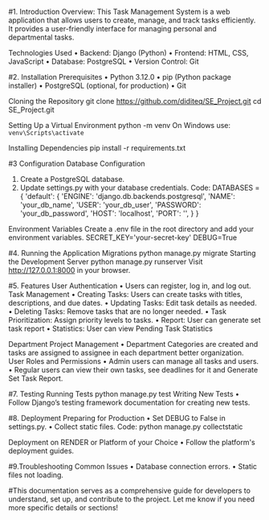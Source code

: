 #1. Introduction
Overview: This Task Management System is a web application that allows users to create, manage, and track tasks efficiently. It provides a user-friendly interface for managing personal and departmental tasks.

Technologies Used
•	Backend: Django (Python)
•	Frontend: HTML, CSS, JavaScript
•	Database: PostgreSQL 
•	Version Control: Git

#2. Installation
Prerequisites
•	Python 3.12.0
•	pip (Python package installer)
•	PostgreSQL (optional, for production)
•	Git

Cloning the Repository
git clone https://github.com/diditeq/SE_Project.git
cd SE_Project.git

Setting Up a Virtual Environment
python -m venv 
On Windows use: `venv\Scripts\activate`

Installing Dependencies
pip install -r requirements.txt

#3 Configuration
Database Configuration
1.	Create a PostgreSQL database.
2.	Update settings.py with your database credentials.
Code:
DATABASES = {
    'default': {
        'ENGINE': 'django.db.backends.postgresql',
        'NAME': 'your_db_name',
        'USER': 'your_db_user',
        'PASSWORD': 'your_db_password',
        'HOST': 'localhost',
        'PORT': '',
    }
}

Environment Variables
Create a .env file in the root directory and add your environment variables.
SECRET_KEY='your-secret-key'
DEBUG=True


#4. Running the Application
Migrations
python manage.py migrate
Starting the Development Server
python manage.py runserver
Visit http://127.0.0.1:8000 in your browser.

#5. Features
User Authentication
•	Users can register, log in, and log out.
Task Management
•	Creating Tasks: Users can create tasks with titles, descriptions, and due dates.
•	Updating Tasks: Edit task details as needed.
•	Deleting Tasks: Remove tasks that are no longer needed.
•	Task Prioritization: Assign priority levels to tasks.
•	Report: User can generate set task report 
•	Statistics: User can view Pending Task Statistics

Department Project Management
•	Department Categories are created and tasks are assigned to assignee in each department better organization.
User Roles and Permissions
•	Admin users can manage all tasks and users.
•	Regular users can view their own tasks, see deadlines for it and Generate Set Task Report.


#7. Testing
Running Tests
python manage.py test
Writing New Tests
•	Follow Django’s testing framework documentation for creating new tests.


#8. Deployment
Preparing for Production
•	Set DEBUG to False in settings.py.
•	Collect static files.
Code:
python manage.py collectstatic

Deployment on RENDER or Platform of your Choice
•	Follow the platform's deployment guides.


#9.Troubleshooting
Common Issues
•	Database connection errors.
•	Static files not loading.

#This documentation serves as a comprehensive guide for developers to understand, set up, and contribute to the project. Let me know if you need more specific details or sections!

